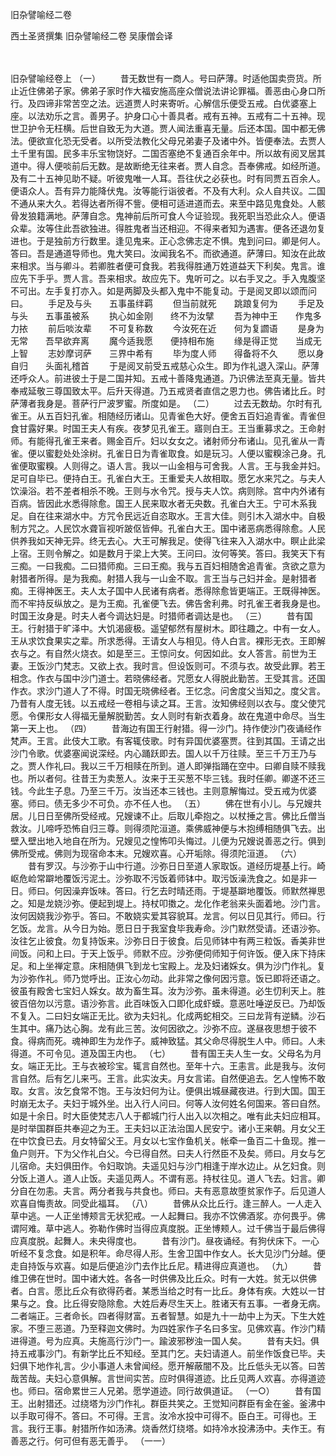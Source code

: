 <!-- { "loadSidebar": true } -->
旧杂譬喻经二卷


西土圣贤撰集
旧杂譬喻经二卷
吴康僧会译


　　

旧杂譬喻经卷上
（一）
　　昔无数世有一商人。号曰萨薄。时适他国卖赍货。所止近住佛弟子家。佛弟子家时作大福安施高座众僧说法讲论罪福。善恶由心身口所行。及四谛非常苦空之法。远道贾人时来寄听。心解信乐便受五戒。白优婆塞上座。以法劝乐之言。善男子。护身口心十善具者。戒有五神。五戒有二十五神。现世卫护令无枉横。后世自致无为大道。贾人闻法重喜无量。后还本国。国中都无佛法。便欲宣化恐无受者。以所受法教化父母兄弟妻子及诸中外。皆便奉法。去贾人土千里有国。民多丰乐宝物饶好。二国否塞绝不复通百余年中。所以故有阅叉居其道中。得人便啖前后无数。是故断绝无往来者。贾人自念。吾奉佛戒。如经所道。及有二十五神见助不疑。听彼鬼唯一人耳。吾往伏之必获也。时有同贾五百余人。便语众人。吾有异力能降伏鬼。汝等能行诣彼者。不及有大利。众人自共议。二国不通从来大久。若得达者所得不訾。便相可适进道而去。来至中路见鬼食处。人骸骨发狼籍满地。萨薄自念。鬼神前后所可食人今证验现。我死职当恐此众人。便语众辈。汝等住此吾欲独进。得胜鬼者当还相迎。不得来者知为遇害。便各还退勿复进也。于是独前方行数里。逢见鬼来。正心念佛志定不惧。鬼到问曰。卿是何人。答曰。吾是通道导师也。鬼大笑曰。汝闻我名不。而欲通道。萨薄曰。知汝在此故来相求。当与卿斗。若卿胜者便可食我。若我得胜通万姓道益天下利矣。鬼言。谁应先下手乎。贾人言。吾来相求。故应先下。鬼听可之。以右手叉之。手入鬼腹坚不可出。左手复打亦入。如是两脚及头都入鬼中不能复动。于是阅叉即以颂而问曰。
　　手足及与头　　五事虽绊羁
　　但当前就死　　跳踉复何为
　　手足及与头　　五事虽被系
　　执心如金刚　　终不为汝擘
　　吾为神中王　　作鬼多力挔
　　前后啖汝辈　　不可复称数
　　今汝死在近　　何为复讇语
　　是身为无常　　吾早欲弃离
　　魔今适我愿　　便持相布施
　　缘是得正觉　　当成无上智
　　志妙摩诃萨　　三界中希有
　　毕为度人师　　得备将不久
　　愿以身自归　　头面礼稽首
　　于是阅叉前受五戒慈心众生。即为作礼退入深山。萨薄还呼众人。前进彼土于是二国并知。五戒十善降鬼通道。乃识佛法至真无量。皆共奉戒延敬三尊国致太平。后升天得道。乃五戒贤者直信之恩力也。佛告诸比丘。时萨薄者我身是。菩萨行尸波罗蜜。所度如是。
（二）
　　过去无数劫。尔时有孔雀王。从五百妇孔雀。相随经历诸山。见青雀色大好。便舍五百妇追青雀。青雀但食甘露好果。时国王夫人有疾。夜梦见孔雀王。寤则白王。王当重募求之。王命射师。有能得孔雀王来者。赐金百斤。妇以女女之。诸射师分布诸山。见孔雀从一青雀。便以蜜麨处处涂树。孔雀日日为青雀取食。如是玩习。人便以蜜糗涂己身。孔雀便取蜜糗。人则得之。语人言。我以一山金相与可舍我。人言。王与我金并妇。足可自毕已。便持白王。孔雀白大王。王重爱夫人故相取。愿乞水来咒之。与夫人饮澡浴。若不差者相杀不晚。王则与水令咒。授与夫人饮。病则除。宫中内外诸有百病。皆因此水悉得除愈。国王人民来取水者无央数。孔雀白大王。宁可木系我足。自在往来湖水中。方咒令民远近自恣取水。王言大佳。则引木入湖水中。自极制方咒之。人民饮水聋盲视听跛伛皆伸。孔雀白大王。国中诸恶病悉得除愈。人民供养我如天神无异。终无去心。大王可解我足。使得飞往来入入湖水中。瞑止此梁上宿。王则令解之。如是数月于梁上大笑。王问曰。汝何等笑。答曰。我笑天下有三痴。一曰我痴。二曰猎师痴。三曰王痴。我与五百妇相随舍追青雀。贪欲之意为射猎者所得。是为我痴。射猎人我与一山金不取。言王当与己妇并金。是射猎者痴。王得神医王。夫人太子国中人民诸有病者。悉得除愈皆更端正。王既得神医。而不牢持反纵放之。是为王痴。孔雀便飞去。佛告舍利弗。时孔雀王者我身是也。时国王汝身是。时夫人者今调达妇是。时猎师者调达是也。
（三）
　　昔有国王。行射猎于旷泽中。大饥渴疲极。遥望郁然有屋树木。即往趣之。中有一女人。王从求饮食果实之辈。所求悉得。王请女人与相见。侍人白言。裸形无衣。王即解衣与之。有自然火烧衣。如是至三。王惊问女。何因如此。女人答言。前世为王妻。王饭沙门梵志。又欲上衣。我时言。但设饭则可。不须与衣。故受此罪。若王相念。作衣与国中沙门道士。若晓佛经者。咒愿女人得脱此勤苦。王受其言。还国作衣。求沙门道人了不得。时国无晓佛经者。王忆念。问舍度父当知之。度父言。乃昔有人度无钱。以五戒经一卷相与读之耳。王言。汝知佛经则以衣与。度父使咒愿。令倮形女人得福无量解脱勤苦。女人则时有新衣着身。故在鬼道中命尽。当生第一天上也。
（四）
　　昔海边有国王行射猎。得一沙门。持作使沙门夜诵经作梵声。王言。此伎大工歌。有客辄伎歌。时有异国优婆塞贾。往到其国。王请之出沙门令歌。优婆塞闻说深经。内心踊跃即去。国人以千万往赎。至三千万王乃与之。贾人作礼曰。我以三千万相赎在所到。道人即弹指踊在空中。曰卿自赎不赎我也。所以者何。往昔王为卖葱人。汝来于王买葱不毕三钱。我时任卿。卿遂不还三钱。今此生子息。乃至三千万。汝当还本三钱也。主则意解悔过。受五戒为优婆塞。师曰。债无多少不可负。亦不任人也。
（五）
　　佛在世有小儿。与兄嫂共居。儿日日至佛所受经戒。兄嫂谏不止。后取儿牵抱之。以杖捶之言。佛比丘僧当救汝。儿啼呼恐怖自归三尊。则得须陀洹道。乘佛威神便与木抱缚相随俱飞去。出壁入壁出地入地自在所为。兄嫂见之惶怖叩头悔过。儿便为兄嫂说善恶之行。俱到佛所受戒。佛则为现宿命本末。兄嫂欢喜。心开垢除。得须陀洹道。
（六）
　　昔有罗汉。与沙弥于山中行道。沙弥日日至道人家取饭。道经历堤基上行。崎岖危崄常躃地覆饭污泥土。沙弥取不污饭着师钵中。取污饭澡洗食之。如是非一日。师曰。何因澡弃饭味。答曰。行乞去时晴还雨。于堤基躃地覆饭。师默然禅思之。知是龙娆沙弥。便起到堤上。持杖叩擞之。龙化作老翁来头面着地。沙门言。汝何因娆我沙弥乎。答曰。不敢娆实爱其容貌耳。龙言。何以日见其行。师曰。行乞饭。龙言。从今日为始。愿日日于我室食毕我寿命。沙门默然受请。还语沙弥。汝往乞止彼食。勿复持饭来。沙弥日日于彼食。后见师钵中有两三粒饭。香美非世间饭。问和上曰。于天上饭乎。师默不应。沙弥便伺师知于何许饭。便入床下持床足。和上坐禅定意。床相随俱飞到龙七宝殿上。龙及妇诸婇女。俱为沙门作礼。复为沙弥作礼。师乃觉呼出。正汝心勿动。此非常之像何因污意。饭已即将还语之。彼虽有殿舍七宝妇人婇女。故为畜生耳。汝为沙弥。虽未得道。必生忉利天上。胜彼百倍勿以污意。语沙弥言。此百味饭入口即化成虾蟆。意恶吐唾逆反已。乃却饭不复入。二曰妇女端正无比。欲为夫妇礼。化成两蛇相交。三曰龙背有逆鳞。沙石生其中。痛乃达心胸。龙有此三苦。汝何因欲之。沙弥不应。遂昼夜思想于彼不食。得病而死。魂神即生为龙作子。威神致猛。其父命尽得脱生人中。师曰。人未得道。不可令见。道及国王内也。
（七）
　　昔有国王夫人生一女。父母名为月女。端正无比。王与衣被珍宝。辄言自然也。至年十六。王恚言。此是我与。汝何言自然。后有乞儿来丐。王言。此实汝夫。月女言诺。自然便追去。乞人惶怖不敢取。女言。汝乞食常不饱。王与汝妇何为让。便俱出城昼藏夜进。行到大国。国王时崩无太子。夫妇于城外坐。出入行人问曰。何等人汝何姓名何国来。答曰自然。如是十余日。时大臣使梵志八人于都城门行人出入以次相之。唯有此夫妇应相耳。是时举国群臣共奉迎之为王。王夫妇以正法治国人民安宁。诸小王来朝。月女父王在中饮食已去。月女特留父王。月女以七宝作鱼机关。帐牵一鱼百二十鱼现。推一鱼户则开。下为父作礼白父。今已得自然。曰夫人行然臣不及矣。师曰。月女与乞儿宿命。夫妇俱田作。令妇取饷。夫遥见妇与沙门相逢于岸水边止。从乞妇食。则分饭上道人。道人止饭。夫遥见两人。不谓有恶。持杖往见。道人飞去。妇言。卿分自在勿恚。夫言。两分者我与共食也。师曰。夫有恶意故堕贫家作子。后见道人欢喜自悔责故。同受此福耳。
（八）
　　昔佛从众比丘行。逢三醉人。一人走入草中逃。一人正坐博颊言无状犯戒。一人起舞曰。我亦不饮佛酒浆。亦何畏乎。佛谓阿难。草中逃人。弥勒作佛时当得应真度脱。正坐博颊人。过千佛当于最后佛得应真度脱。起舞人。未央得度也。
　　昔有沙门。昼夜诵经。有狗伏床下。一心听经不复念食。如是积年。命尽得人形。生舍卫国中作女人。长大见沙门分越。便走自持饭与欢喜。如是后便追沙门去作比丘尼。精进得应真道也。
（九）
　　昔维卫佛在世时。国中诸大姓。各各一时供佛及比丘众。时有一大姓。贫无以供佛者。白言。愿比丘众有欲得药者。某悉当给之时有一比丘。身体有疾。大姓以一甘果与之。食。比丘得安隐除愈。大姓后寿尽生天上。胜诸天有五事。一者身无病。二者端正。三者命长。四者得财富。五者智慧。如是九十一劫中上为天。下生大姓家。不堕三恶道。乃至释迦文佛时。为四姓家作子名曰多宝。见佛欢喜。作沙门精进得道。号为应真。夫施高行沙门一。踰波邪秽浊一国人矣。
　　昔有夫妇。俱持五戒事沙门。有新学比丘不知经。至其门乞。夫妇请道人。前坐作饭食已毕。夫妇俱下地作礼言。少小事道人未曾闻经。愿开解蔽闇不及。比丘低头无以答。曰苦哉苦哉。夫妇心意俱解。言世间实苦。应时俱得道迹。比丘见两人欢喜。亦得道迹也。师曰。宿命累世三人兄弟。愿学道迹。同行故俱道证。
（一○）
　　昔有国王。出射猎还。过绕塔为沙门作礼。群臣共笑之。王觉知问群臣有金在釜。釜沸中以手取可得不。答曰。不可得。王言。汝冷水投中可得不。臣白王。可得也。王言。我行王事。射猎所作如汤沸。烧香然灯绕塔。如持冷水投沸汤中。夫作王。有善恶之行。何可但有恶无善乎。
（一一）
